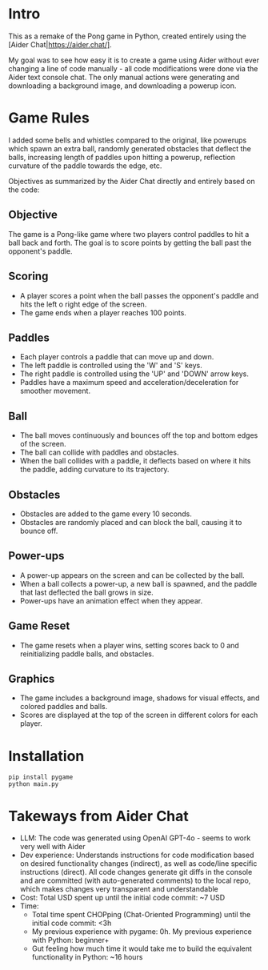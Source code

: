 # Intro
This as a remake of the Pong game in Python, created entirely using the [Aider Chat|https://aider.chat/].

My goal was to see how easy it is to create a game using Aider without ever changing a line of code manually - all code modifications were done via the Aider text console chat. The only manual actions were generating and downloading a background image, and downloading a powerup icon.

# Game Rules
I added some bells and whistles compared to the original, like powerups which spawn an extra ball, randomly generated obstacles that deflect the balls, increasing length of paddles upon hitting a powerup, reflection curvature of the paddle towards the edge, etc.

Objectives as summarized by the Aider Chat directly and entirely based on the code:

## Objective
 The game is a Pong-like game where two players control paddles to hit a ball back and
 forth. The goal is to score points by getting the ball past the opponent's paddle.

 ## Scoring
 - A player scores a point when the ball passes the opponent's paddle and hits the left o
 right edge of the screen.
 - The game ends when a player reaches 100 points.

 ## Paddles
 - Each player controls a paddle that can move up and down.
 - The left paddle is controlled using the 'W' and 'S' keys.
 - The right paddle is controlled using the 'UP' and 'DOWN' arrow keys.
 - Paddles have a maximum speed and acceleration/deceleration for smoother movement.

 ## Ball
 - The ball moves continuously and bounces off the top and bottom edges of the screen.
 - The ball can collide with paddles and obstacles.
 - When the ball collides with a paddle, it deflects based on where it hits the paddle,
 adding curvature to its trajectory.

 ## Obstacles
 - Obstacles are added to the game every 10 seconds.
 - Obstacles are randomly placed and can block the ball, causing it to bounce off.

 ## Power-ups
 - A power-up appears on the screen and can be collected by the ball.
 - When a ball collects a power-up, a new ball is spawned, and the paddle that last
 deflected the ball grows in size.
 - Power-ups have an animation effect when they appear.

 ## Game Reset
 - The game resets when a player wins, setting scores back to 0 and reinitializing paddle
 balls, and obstacles.

 ## Graphics
 - The game includes a background image, shadows for visual effects, and colored paddles
 and balls.
 - Scores are displayed at the top of the screen in different colors for each player.

# Installation
```
pip install pygame
python main.py
```

# Takeways from Aider Chat
- LLM: The code was generated using OpenAI GPT-4o - seems to work very well with Aider
- Dev experience: Understands instructions for code modification based on desired functionality changes (indirect), as well as code/line specific instructions (direct). All code changes generate git diffs in the console and are committed (with auto-generated comments) to the local repo, which makes changes very transparent and understandable
- Cost: Total USD spent up until the initial code commit: ~7 USD
- Time:
  - Total time spent CHOPping (Chat-Oriented Programming) until the initial code commit: <3h
  - My previous experience with pygame: 0h. My previous experience with Python: beginner+
  - Gut feeling how much time it would take me to build the equivalent functionality in Python: ~16 hours

